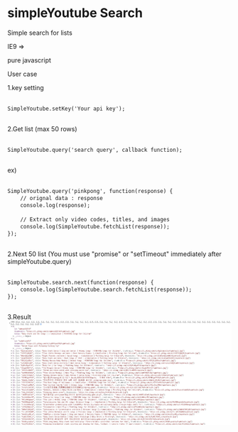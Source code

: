 # simpleYoutube Search
Simple search for lists

IE9 => 

pure javascript

User case

1.key setting
<pre>
<code>
SimpleYoutube.setKey('Your api key');
</code>
</pre>


2.Get list (max 50 rows)
<pre>
<code>
SimpleYoutube.query('search query', callback function);
</code>
</pre>

ex)
<pre>
<code>
SimpleYoutube.query('pinkpong', function(response) {
    // orignal data : response
    console.log(response);
    
    // Extract only video codes, titles, and images
    console.log(SimpleYoutube.fetchList(response));
});
</code>
</pre>


2.Next 50 list (You must use "promise" or "setTimeout" immediately after simpleYoutube.query)
<pre>
<code>
SimpleYoutube.search.next(function(response) {
    console.log(SimpleYoutube.search.fetchList(response));
});
</code>
</pre>

3.Result
![Alt text](https://raw.githubusercontent.com/jungyoung/simpleYoutube/master/search%20example.JPG)
